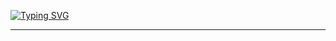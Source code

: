 [![Typing SVG](https://readme-typing-svg.demolab.com?font=Fira+Code&pause=1000&width=435&lines=welcome+to+MZ+profile)](https://git.io/typing-svg)

______________________________________________________________________________________________________________



